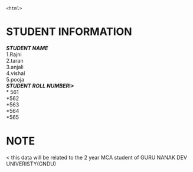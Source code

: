                                                                                                                                           <html>
<h1>  STUDENT INFORMATION</h1>
  <body>
  <b><i> STUDENT NAME</i></b><br>
  1.Rajni<br>
  2.taran<br>
  3.anjali<br>
  4.vishal<br>
  5.pooja<br>
  <b><i>STUDENT ROLL NUMBER</i>I></b><br>
    * 561 <br>
    *562<br>
    *563<br>
    *564<br>
    *565<br>
    <H1>NOTE</H1>
    <p>< this data will be related to the 2 year MCA student of GURU NANAK DEV UNIVERISTY(GNDU) </p>
  </body>
</body>
</html>
